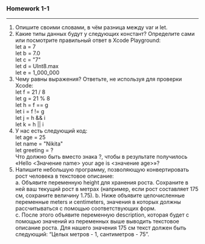 ### Homework 1-1

---

1. Опишите своими словами, в чём разница между var и let. <br />
2. Какие типы данных будут у следующих констант? Определите сами или посмотрите правильный ответ в Xcode Playground: <br />
  let a = 7 <br />
  let b = 7.0 <br />
  let c = "7" <br />
  let d = UInt8.max <br />
  let e = 1_000_000 <br />
3. Чему равны выражения? Ответьте, не используя для проверки Xcode: <br />
  let f = 21 / 8 <br />
  let g = 21 % 8 <br />
  let h = f == g <br />
  let i = f != g <br />
  let j = h && i <br />
  let k = h || i <br />
4. У нас есть следующий код: <br />
  let age = 25 <br />
  let name = "Nikita" <br />
  let greeting = ? <br />
  Что должно быть вместо знака ?, чтобы в результате получилось «Hello <Значение name> your age is <значение age>»? <br />
5. Напишите небольшую программу, позволяющую конвертировать рост человека в текстовое описание: <br />
  a. Объявите переменную height для хранения роста. Сохраните в ней ваш текущий рост в метрах (например, если рост составляет 175 см, сохраните величину 1.75).
  b. Ниже объявите целочисленные переменные meters и centimeters, значения в которых должны рассчитываться с помощью соответствующих форм. <br />
  c. После этого объявите переменную description, которая будет с помощью значений из переменных выше выводить текстовое описание роста. Для нашего значения 175 см текст должен быть следующий: “Целых метров - 1, сантиметров - 75”. <br />
